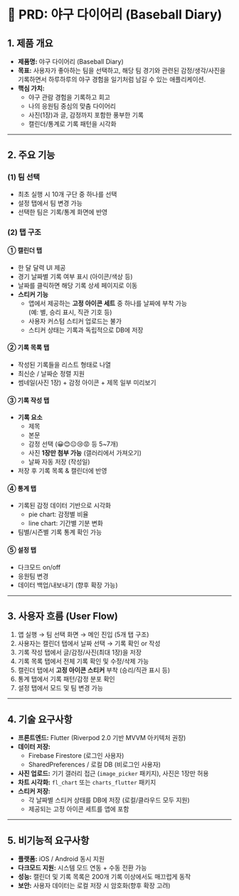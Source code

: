 # 📒 PRD: 야구 다이어리 (Baseball Diary)

## 1. 제품 개요
- **제품명:** 야구 다이어리 (Baseball Diary)  
- **목표:** 사용자가 좋아하는 팀을 선택하고, 해당 팀 경기와 관련된 감정/생각/사진을 기록하면서 하루하루의 야구 경험을 일기처럼 남길 수 있는 애플리케이션.  
- **핵심 가치:**
  - 야구 관람 경험을 기록하고 회고
  - 나의 응원팀 중심의 맞춤 다이어리
  - 사진(1장)과 글, 감정까지 포함한 풍부한 기록
  - 캘린더/통계로 기록 패턴을 시각화  

---

## 2. 주요 기능

### (1) 팀 선택
- 최초 실행 시 10개 구단 중 하나를 선택
- 설정 탭에서 팀 변경 가능
- 선택한 팀은 기록/통계 화면에 반영  

### (2) 탭 구조
#### ① 캘린더 탭
- 한 달 달력 UI 제공
- 경기 날짜별 기록 여부 표시 (아이콘/색상 등)
- 날짜를 클릭하면 해당 기록 상세 페이지로 이동  
- **스티커 기능**
  - 앱에서 제공하는 **고정 아이콘 세트** 중 하나를 날짜에 부착 가능  
    (예: 별, 승리 표시, 직관 기호 등)
  - 사용자 커스텀 스티커 업로드는 불가  
  - 스티커 상태는 기록과 독립적으로 DB에 저장  

#### ② 기록 목록 탭
- 작성된 기록들을 리스트 형태로 나열
- 최신순 / 날짜순 정렬 지원
- 썸네일(사진 1장) + 감정 아이콘 + 제목 일부 미리보기  

#### ③ 기록 작성 탭
- **기록 요소**
  - 제목
  - 본문
  - 감정 선택 (😀😊😐😢😡 등 5~7개)
  - 사진 **1장만 첨부 가능** (갤러리에서 가져오기)
  - 날짜 자동 저장 (작성일)  
- 저장 후 기록 목록 & 캘린더에 반영  

#### ④ 통계 탭
- 기록된 감정 데이터 기반으로 시각화
  - pie chart: 감정별 비율
  - line chart: 기간별 기분 변화
- 팀별/시즌별 기록 통계 확인 가능  

#### ⑤ 설정 탭
- 다크모드 on/off
- 응원팀 변경
- 데이터 백업/내보내기 (향후 확장 가능)  

---

## 3. 사용자 흐름 (User Flow)

1. 앱 실행 → 팀 선택 화면 → 메인 진입 (5개 탭 구조)  
2. 사용자는 캘린더 탭에서 날짜 선택 → 기록 확인 or 작성  
3. 기록 작성 탭에서 글/감정/사진(최대 1장)을 저장  
4. 기록 목록 탭에서 전체 기록 확인 및 수정/삭제 가능  
5. 캘린더 탭에서 **고정 아이콘 스티커** 부착 (승리/직관 표시 등)  
6. 통계 탭에서 기록 패턴/감정 분포 확인  
7. 설정 탭에서 모드 및 팀 변경 가능  

---

## 4. 기술 요구사항

- **프론트엔드:** Flutter (Riverpod 2.0 기반 MVVM 아키텍처 권장)  
- **데이터 저장:**
  - Firebase Firestore (로그인 사용자)
  - SharedPreferences / 로컬 DB (비로그인 사용자)  
- **사진 업로드:** 기기 갤러리 접근 (`image_picker` 패키지), 사진은 1장만 허용  
- **차트 시각화:** `fl_chart` 또는 `charts_flutter` 패키지  
- **스티커 저장:**  
  - 각 날짜별 스티커 상태를 DB에 저장 (로컬/클라우드 모두 지원)  
  - 제공되는 고정 아이콘 세트를 앱에 포함  

---

## 5. 비기능적 요구사항

- **플랫폼:** iOS / Android 동시 지원  
- **다크모드 지원:** 시스템 모드 연동 + 수동 전환 가능  
- **성능:** 캘린더 및 기록 목록은 200개 기록 이상에서도 매끄럽게 동작  
- **보안:** 사용자 데이터는 로컬 저장 시 암호화(향후 확장 고려)  
